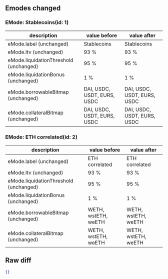 ## Emodes changed

### EMode: Stablecoins(id: 1)

| description | value before | value after |
| --- | --- | --- |
| eMode.label (unchanged) | Stablecoins | Stablecoins |
| eMode.ltv (unchanged) | 93 % | 93 % |
| eMode.liquidationThreshold (unchanged) | 95 % | 95 % |
| eMode.liquidationBonus (unchanged) | 1 % | 1 % |
| eMode.borrowableBitmap (unchanged) | DAI, USDC, USDT, EURS, USDC | DAI, USDC, USDT, EURS, USDC |
| eMode.collateralBitmap (unchanged) | DAI, USDC, USDT, EURS, USDC | DAI, USDC, USDT, EURS, USDC |


### EMode: ETH correlated(id: 2)

| description | value before | value after |
| --- | --- | --- |
| eMode.label (unchanged) | ETH correlated | ETH correlated |
| eMode.ltv (unchanged) | 93 % | 93 % |
| eMode.liquidationThreshold (unchanged) | 95 % | 95 % |
| eMode.liquidationBonus (unchanged) | 1 % | 1 % |
| eMode.borrowableBitmap (unchanged) | WETH, wstETH, weETH | WETH, wstETH, weETH |
| eMode.collateralBitmap (unchanged) | WETH, wstETH, weETH | WETH, wstETH, weETH |


## Raw diff

```json
{}
```